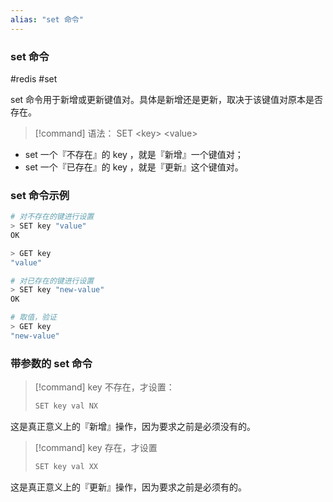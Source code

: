 ```yaml
---
alias: "set 命令"
---
```


### set 命令 

#redis #set

set 命令用于新增或更新键值对。具体是新增还是更新，取决于该键值对原本是否存在。

> [!command] 语法：
> SET &lt;key> &lt;value>

- set 一个『不存在』的 key ，就是『新增』一个键值对；
- set 一个『已存在』的 key ，就是『更新』这个键值对。

### set 命令示例

```bash
# 对不存在的键进行设置
> SET key "value"
OK

> GET key
"value"

# 对已存在的键进行设置
> SET key "new-value"
OK

# 取值，验证
> GET key
"new-value"
```

### 带参数的 set 命令 

> [!command] key 不存在，才设置：
>
>  ```sh
>  SET key val NX
>  ```
  
这是真正意义上的『新增』操作，因为要求之前是必须没有的。

> [!command] key 存在，才设置
>
>  ```sh
>  SET key val XX
>  ```
  
这是真正意义上的『更新』操作，因为要求之前是必须有的。



